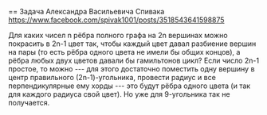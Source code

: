 == Задача Александра Васильевича Спивака
https://www.facebook.com/spivak1001/posts/3518543641598875

Для каких чисел n рёбра полного графа на 2n вершинах можно покрасить в 2n-1 цвет так, чтобы каждый цвет давал разбиение вершин на пары (то есть рёбра одного цвета не имели бы общих концов), а рёбра любых двух цветов давали бы гамильтонов цикл?
Если число 2n-1 простое, то можно --- для этого достаточно поместить одну вершину в центр правильного (2n-1)-угольника, провести радиус и все перпендикулярные ему хорды --- это будут рёбра одного цвета (и так для каждого радиуса свой цвет). Но уже для 9-угольника так не получается.

